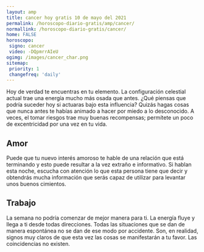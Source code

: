 ```yaml
---
layout: amp
title: cancer hoy gratis 10 de mayo del 2021 
permalink: /horoscopo-diario-gratis/amp/cancer/
normallink: /horoscopo-diario-gratis/cancer/
home: FALSE
horoscopo:
 signo: cancer
 video: -DQpmrrAIeU
ogimg: /images/cancer_char.png
sitemap:
 priority: 1
 changefreq: 'daily'
---
```



Hoy de verdad te encuentras en tu elemento. La configuración celestial actual trae una energía mucho más osada que antes. ¿Qué piensas que podría suceder hoy si actuaras bajo esta influencia? Quizás hagas cosas que nunca antes te habías animado a hacer por miedo a lo desconocido. A veces, el tomar riesgos trae muy buenas recompensas; permítete un poco de excentricidad por una vez en tu vida.

## Amor

Puede que tu nuevo interés amoroso te hable de una relación que está terminando y esto puede resultar a la vez extraño e informativo. Si hablan esta noche, escucha con atención lo que esta persona tiene que decir y obtendrás mucha información que serás capaz de utilizar para levantar unos buenos cimientos.

## Trabajo

La semana no podría comenzar de mejor manera para ti. La energía fluye y llega a ti desde todas direcciones. Todas las situaciones que se dan de manera espontánea no se dan de ese modo por accidente. Son, en realidad, signos muy claros de que esta vez las cosas se manifestarán a tu favor. Las coincidencias no existen.